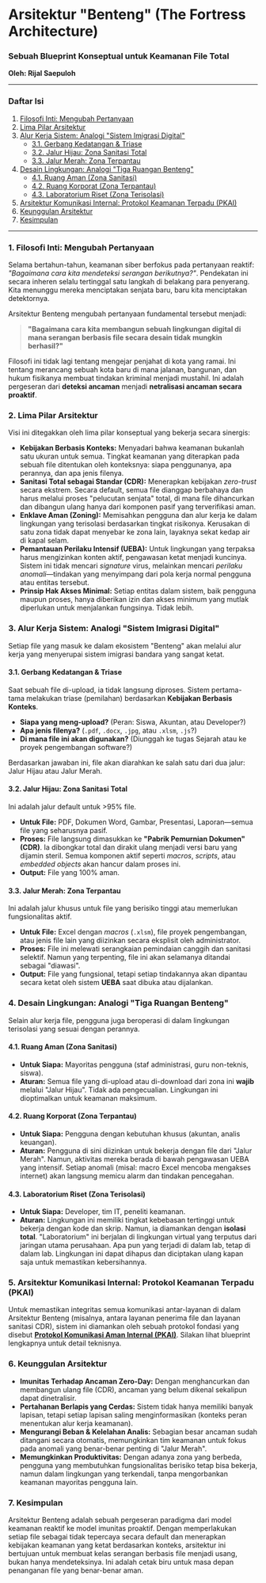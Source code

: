 # Arsitektur "Benteng" (The Fortress Architecture)
### Sebuah Blueprint Konseptual untuk Keamanan File Total

**Oleh: Rijal Saepuloh**

---

### Daftar Isi
1.  [Filosofi Inti: Mengubah Pertanyaan](#1-filosofi-inti-mengubah-pertanyaan)
2.  [Lima Pilar Arsitektur](#2-lima-pilar-arsitektur)
3.  [Alur Kerja Sistem: Analogi "Sistem Imigrasi Digital"](#3-alur-kerja-sistem-analogi-sistem-imigrasi-digital)
    * [3.1. Gerbang Kedatangan & Triase](#31-gerbang-kedatangan--triase)
    * [3.2. Jalur Hijau: Zona Sanitasi Total](#32-jalur-hijau-zona-sanitasi-total)
    * [3.3. Jalur Merah: Zona Terpantau](#33-jalur-merah-zona-terpantau)
4.  [Desain Lingkungan: Analogi "Tiga Ruangan Benteng"](#4-desain-lingkungan-analogi-tiga-ruangan-benteng)
    * [4.1. Ruang Aman (Zona Sanitasi)](#41-ruang-aman-zona-sanitasi)
    * [4.2. Ruang Korporat (Zona Terpantau)](#42-ruang-korporat-zona-terpantau)
    * [4.3. Laboratorium Riset (Zona Terisolasi)](#43-laboratorium-riset-zona-terisolasi)
5.  [Arsitektur Komunikasi Internal: Protokol Keamanan Terpadu (PKAI)](#5-arsitektur-komunikasi-internal-protokol-keamanan-terpadu-pkai)
6.  [Keunggulan Arsitektur](#6-keunggulan-arsitektur)
7.  [Kesimpulan](#7-kesimpulan)

---

### 1. Filosofi Inti: Mengubah Pertanyaan

Selama bertahun-tahun, keamanan siber berfokus pada pertanyaan reaktif: *"Bagaimana cara kita mendeteksi serangan berikutnya?"*. Pendekatan ini secara inheren selalu tertinggal satu langkah di belakang para penyerang. Kita menunggu mereka menciptakan senjata baru, baru kita menciptakan detektornya.

Arsitektur Benteng mengubah pertanyaan fundamental tersebut menjadi:

> **"Bagaimana cara kita membangun sebuah lingkungan digital di mana serangan berbasis file secara desain tidak mungkin berhasil?"**

Filosofi ini tidak lagi tentang mengejar penjahat di kota yang ramai. Ini tentang merancang sebuah kota baru di mana jalanan, bangunan, dan hukum fisikanya membuat tindakan kriminal menjadi mustahil. Ini adalah pergeseran dari **deteksi ancaman** menjadi **netralisasi ancaman secara proaktif**.

### 2. Lima Pilar Arsitektur

Visi ini ditegakkan oleh lima pilar konseptual yang bekerja secara sinergis:

* **Kebijakan Berbasis Konteks:** Menyadari bahwa keamanan bukanlah satu ukuran untuk semua. Tingkat keamanan yang diterapkan pada sebuah file ditentukan oleh konteksnya: siapa penggunanya, apa perannya, dan apa jenis filenya.
* **Sanitasi Total sebagai Standar (CDR):** Menerapkan kebijakan *zero-trust* secara ekstrem. Secara default, semua file dianggap berbahaya dan harus melalui proses "pelucutan senjata" total, di mana file dihancurkan dan dibangun ulang hanya dari komponen pasif yang terverifikasi aman.
* **Enklave Aman (Zoning):** Memisahkan pengguna dan alur kerja ke dalam lingkungan yang terisolasi berdasarkan tingkat risikonya. Kerusakan di satu zona tidak dapat menyebar ke zona lain, layaknya sekat kedap air di kapal selam.
* **Pemantauan Perilaku Intensif (UEBA):** Untuk lingkungan yang terpaksa harus mengizinkan konten aktif, pengawasan ketat menjadi kuncinya. Sistem ini tidak mencari *signature* virus, melainkan mencari *perilaku anomali*—tindakan yang menyimpang dari pola kerja normal pengguna atau entitas tersebut.
* **Prinsip Hak Akses Minimal:** Setiap entitas dalam sistem, baik pengguna maupun proses, hanya diberikan izin dan akses minimum yang mutlak diperlukan untuk menjalankan fungsinya. Tidak lebih.

### 3. Alur Kerja Sistem: Analogi "Sistem Imigrasi Digital"

Setiap file yang masuk ke dalam ekosistem "Benteng" akan melalui alur kerja yang menyerupai sistem imigrasi bandara yang sangat ketat.

#### 3.1. Gerbang Kedatangan & Triase
Saat sebuah file di-upload, ia tidak langsung diproses. Sistem pertama-tama melakukan triase (pemilahan) berdasarkan **Kebijakan Berbasis Konteks**.
* **Siapa yang meng-upload?** (Peran: Siswa, Akuntan, atau Developer?)
* **Apa jenis filenya?** (`.pdf`, `.docx`, `.jpg`, atau `.xlsm`, `.js`?)
* **Di mana file ini akan digunakan?** (Diunggah ke tugas Sejarah atau ke proyek pengembangan software?)

Berdasarkan jawaban ini, file akan diarahkan ke salah satu dari dua jalur: Jalur Hijau atau Jalur Merah.

#### 3.2. Jalur Hijau: Zona Sanitasi Total
Ini adalah jalur default untuk >95% file.
* **Untuk File:** PDF, Dokumen Word, Gambar, Presentasi, Laporan—semua file yang seharusnya pasif.
* **Proses:** File langsung dimasukkan ke **"Pabrik Pemurnian Dokumen" (CDR)**. Ia dibongkar total dan dirakit ulang menjadi versi baru yang dijamin steril. Semua komponen aktif seperti *macros*, *scripts*, atau *embedded objects* akan hancur dalam proses ini.
* **Output:** File yang 100% aman.

#### 3.3. Jalur Merah: Zona Terpantau
Ini adalah jalur khusus untuk file yang berisiko tinggi atau memerlukan fungsionalitas aktif.
* **Untuk File:** Excel dengan *macros* (`.xlsm`), file proyek pengembangan, atau jenis file lain yang diizinkan secara eksplisit oleh administrator.
* **Proses:** File ini melewati serangkaian pemindaian canggih dan sanitasi selektif. Namun yang terpenting, file ini akan selamanya ditandai sebagai "diawasi".
* **Output:** File yang fungsional, tetapi setiap tindakannya akan dipantau secara ketat oleh sistem **UEBA** saat dibuka atau dijalankan.

### 4. Desain Lingkungan: Analogi "Tiga Ruangan Benteng"

Selain alur kerja file, pengguna juga beroperasi di dalam lingkungan terisolasi yang sesuai dengan perannya.

#### 4.1. Ruang Aman (Zona Sanitasi)
* **Untuk Siapa:** Mayoritas pengguna (staf administrasi, guru non-teknis, siswa).
* **Aturan:** Semua file yang di-upload atau di-download dari zona ini **wajib** melalui "Jalur Hijau". Tidak ada pengecualian. Lingkungan ini dioptimalkan untuk keamanan maksimum.

#### 4.2. Ruang Korporat (Zona Terpantau)
* **Untuk Siapa:** Pengguna dengan kebutuhan khusus (akuntan, analis keuangan).
* **Aturan:** Pengguna di sini diizinkan untuk bekerja dengan file dari "Jalur Merah". Namun, aktivitas mereka berada di bawah pengawasan UEBA yang intensif. Setiap anomali (misal: macro Excel mencoba mengakses internet) akan langsung memicu alarm dan tindakan pencegahan.

#### 4.3. Laboratorium Riset (Zona Terisolasi)
* **Untuk Siapa:** Developer, tim IT, peneliti keamanan.
* **Aturan:** Lingkungan ini memiliki tingkat kebebasan tertinggi untuk bekerja dengan kode dan skrip. Namun, ia diamankan dengan **isolasi total**. "Laboratorium" ini berjalan di lingkungan virtual yang terputus dari jaringan utama perusahaan. Apa pun yang terjadi di dalam lab, tetap di dalam lab. Lingkungan ini dapat dihapus dan diciptakan ulang kapan saja untuk memastikan kebersihannya.

### 5. Arsitektur Komunikasi Internal: Protokol Keamanan Terpadu (PKAI)
Untuk memastikan integritas semua komunikasi antar-layanan di dalam Arsitektur Benteng (misalnya, antara layanan penerima file dan layanan sanitasi CDR), sistem ini diamankan oleh sebuah protokol fondasi yang disebut **[Protokol Komunikasi Aman Internal (PKAI)](https://github.com/rijal028/Cognitive-Sentinel-Protocol/blob/main/PKAI_BLUEPRINT.md)**. Silakan lihat blueprint lengkapnya untuk detail teknisnya.

### 6. Keunggulan Arsitektur

* **Imunitas Terhadap Ancaman Zero-Day:** Dengan menghancurkan dan membangun ulang file (CDR), ancaman yang belum dikenal sekalipun dapat dinetralisir.
* **Pertahanan Berlapis yang Cerdas:** Sistem tidak hanya memiliki banyak lapisan, tetapi setiap lapisan saling menginformasikan (konteks peran menentukan alur kerja keamanan).
* **Mengurangi Beban & Kelelahan Analis:** Sebagian besar ancaman sudah ditangani secara otomatis, memungkinkan tim keamanan untuk fokus pada anomali yang benar-benar penting di "Jalur Merah".
* **Memungkinkan Produktivitas:** Dengan adanya zona yang berbeda, pengguna yang membutuhkan fungsionalitas berisiko tetap bisa bekerja, namun dalam lingkungan yang terkendali, tanpa mengorbankan keamanan mayoritas pengguna lain.

### 7. Kesimpulan

Arsitektur Benteng adalah sebuah pergeseran paradigma dari model keamanan reaktif ke model imunitas proaktif. Dengan memperlakukan setiap file sebagai tidak tepercaya secara default dan menerapkan kebijakan keamanan yang ketat berdasarkan konteks, arsitektur ini bertujuan untuk membuat kelas serangan berbasis file menjadi usang, bukan hanya mendeteksinya. Ini adalah cetak biru untuk masa depan penanganan file yang benar-benar aman.

